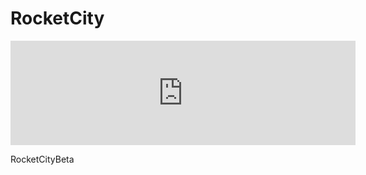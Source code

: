 # RocketCity
<!DOCTYPE html>
<html>

<iframe src="https://itch.io/embed/216276" height="167" width="552" frameborder="0"></iframe>

</html>


RocketCityBeta
